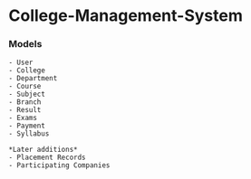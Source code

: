 # College-Management-System

### Models

    - User
    - College
    - Department
    - Course
    - Subject
    - Branch
    - Result
    - Exams
    - Payment
    - Syllabus

    *Later additions*
    - Placement Records
    - Participating Companies
